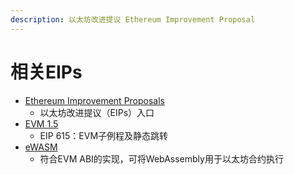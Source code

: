 ```yaml
---
description: 以太坊改进提议 Ethereum Improvement Proposal
---
```


# 相关EIPs

* [Ethereum Improvement Proposals](https://github.com/ethereum/EIPs)
  * 以太坊改进提议（EIPs）入口
* [EVM 1.5](https://github.com/ethereum/EIPs/blob/master/EIPS/eip-615.md)
  * EIP 615：EVM子例程及静态跳转
* [eWASM](https://github.com/ewasm)
  * 符合EVM ABI的实现，可将WebAssembly用于以太坊合约执行

